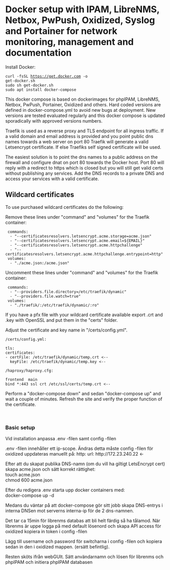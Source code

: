 <h1>Docker setup with IPAM, LibreNMS, Netbox, PwPush, Oxidized, Syslog and Portainer for network monitoring, management and documentation</h1>

<p>Install Docker:</p>

<code>curl -fsSL https://get.docker.com -o get-docker.sh</code><br>
<code>sudo sh get-docker.sh</code><br>
<code>sudo apt install docker-compose</code>

<p>This docker compose is based on dockerimages for phpIPAM, LibreNMS, Netbox, PwPush, Portainer, Oxidized and others. Hard coded versions are defined in docker-compose.yml to avoid new bugs at deployment. New versions are tested evaluated regularly and this docker compose is updated sporadically with approved versions numbers.</p>

<p>Traefik is used as a reverse proxy and TLS endpoint for all ingress traffic. If a valid domain and email address is provided and you point public dns names towards a web server on port 80 Traefik will generate a valid Letsencrypt certificate. If else Traefiks self signed certificate will be used.
</p>

<p>The easiest solution is to point the dns names to a public address on the firewall and configure dnat on port 80 towards the Docker host. Port 80 will reply with a redirect to https which is closed but you will still get valid certs without publishing any services. Add the DNS records to a private DNS and access your services with a valid certificate.
</p>

## Wildcard certificates

To use purchased wildcard certificates do the following:

Remove these lines under "command" and "volumes" for the Traefik container:
       
     commands:
      - "--certificatesresolvers.letsencrypt.acme.storage=acme.json"
      - "--certificatesresolvers.letsencrypt.acme.email=${EMAIL}"  
      - "--certificatesresolvers.letsencrypt.acme.httpchallenge"
      - "--certificatesresolvers.letsencrypt.acme.httpchallenge.entrypoint=http"
     volumes:
      - "./acme.json:/acme.json"
      
Uncomment these lines under "command" and "volumes" for the Traefik container:</p>

     commands:
      - "--providers.file.directory=/etc/traefik/dynamic"
      - "--providers.file.watch=true"
     volumes:
      - "./traefik/:/etc/traefik/dynamic/:ro" 

<p>If you have a pfx file with your wildcard certificate available export .crt and .key with OpenSSL and put them in the "certs" folder.</p>

Adjust the certificate and key name in "/certs/config.yml".
    
    /certs/config.yml:
       
    tls:
    certificates:
    - certFile: /etc/traefik/dynamic/temp.crt <--
      keyFile: /etc/traefik/dynamic/temp.key <--
    
    /haproxy/haproxy.cfg:
       
    frontend  main
    bind *:443 ssl crt /etc/ssl/certs/temp.crt <--
   
<p>Perform a "docker-compose down" and sedan "docker-compose up" and wait a couple of minutes. Refresh the site and verify the proper function of the certificate.</p>

<br>
<h3> Basic setup </h3>
<p> Vid installation anpassa .env -filen samt config -filen </p>
<p>.env -filen innehåller ett ip-scope. Ändras detta måste config -filen för oxidized uppdateras manuellt på:
http:
url: http://172.23.240.22  <-
</p>
<p> Efter att du skapat publika DNS-namn (om du vill ha giltigt LetsEncrypt cert) skapa acme.json och sätt korrekt rättighet:
<br> touch acme.json
<br> chmod 600 acme.json
<p> Efter du redigera .env starta upp docker containers med: <BR>
docker-compose up -d
<p> Medans du väntar på att docker-compose gör sitt jobb skapa DNS-entrys i interna DNSen mot serverns interna-ip för de 2 dns-namnen.</p>
<p> Det tar ca 15min för librenms databas att bli helt färdig så ha tålamod. 
När librenms är uppe logga på med default lösenord och skapa API access för oxidized kopiera in token i config -filen 
</p>
<p> Lägg till username och password för switcharna i config -filen och kopiera sedan in den i oxidized mappen. (ersätt befintlig).
</p>
<p> Resten sköts ifrån webGUIt. Sätt användarnamn och lösen för librenms och phpIPAM och initiera phpIPAM databasen
</p>
